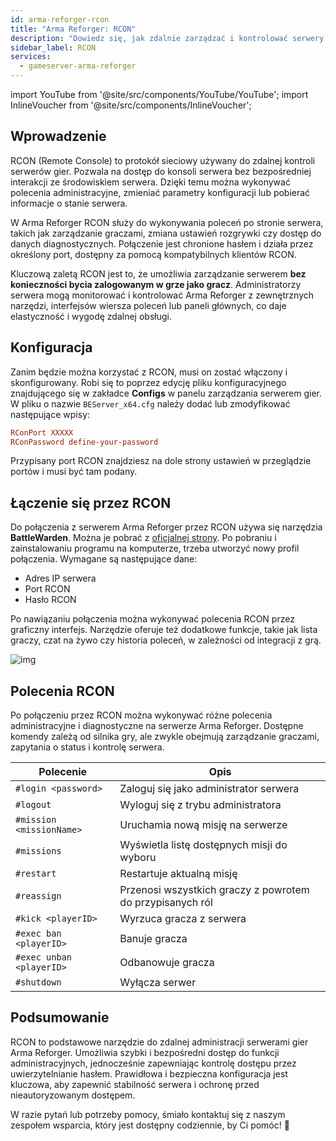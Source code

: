 ```yaml
---
id: arma-reforger-rcon
title: "Arma Reforger: RCON"
description: "Dowiedz się, jak zdalnie zarządzać i kontrolować serwery Arma Reforger bezpiecznie, dla elastycznej administracji i monitoringu → Sprawdź teraz"
sidebar_label: RCON
services:
  - gameserver-arma-reforger
---
```


import YouTube from '@site/src/components/YouTube/YouTube';
import InlineVoucher from '@site/src/components/InlineVoucher';

## Wprowadzenie

RCON (Remote Console) to protokół sieciowy używany do zdalnej kontroli serwerów gier. Pozwala na dostęp do konsoli serwera bez bezpośredniej interakcji ze środowiskiem serwera. Dzięki temu można wykonywać polecenia administracyjne, zmieniać parametry konfiguracji lub pobierać informacje o stanie serwera.

W Arma Reforger RCON służy do wykonywania poleceń po stronie serwera, takich jak zarządzanie graczami, zmiana ustawień rozgrywki czy dostęp do danych diagnostycznych. Połączenie jest chronione hasłem i działa przez określony port, dostępny za pomocą kompatybilnych klientów RCON.

Kluczową zaletą RCON jest to, że umożliwia zarządzanie serwerem **bez konieczności bycia zalogowanym w grze jako gracz**. Administratorzy serwera mogą monitorować i kontrolować Arma Reforger z zewnętrznych narzędzi, interfejsów wiersza poleceń lub paneli głównych, co daje elastyczność i wygodę zdalnej obsługi.

<InlineVoucher />

## Konfiguracja

Zanim będzie można korzystać z RCON, musi on zostać włączony i skonfigurowany. Robi się to poprzez edycję pliku konfiguracyjnego znajdującego się w zakładce **Configs** w panelu zarządzania serwerem gier. W pliku o nazwie `BEServer_x64.cfg` należy dodać lub zmodyfikować następujące wpisy:

```cfg
RConPort XXXXX
RConPassword define-your-password
```
Przypisany port RCON znajdziesz na dole strony ustawień w przeglądzie portów i musi być tam podany.



## Łączenie się przez RCON

Do połączenia z serwerem Arma Reforger przez RCON używa się narzędzia **BattleWarden**. Można je pobrać z [oficjalnej strony](https://www.battlewarden.net). Po pobraniu i zainstalowaniu programu na komputerze, trzeba utworzyć nowy profil połączenia. Wymagane są następujące dane:

- Adres IP serwera  
- Port RCON 
- Hasło RCON

Po nawiązaniu połączenia można wykonywać polecenia RCON przez graficzny interfejs. Narzędzie oferuje też dodatkowe funkcje, takie jak lista graczy, czat na żywo czy historia poleceń, w zależności od integracji z grą.

![img](https://screensaver01.zap-hosting.com/index.php/s/P9S3rx3GFWkAo3G/preview)



## Polecenia RCON

Po połączeniu przez RCON można wykonywać różne polecenia administracyjne i diagnostyczne na serwerze Arma Reforger. Dostępne komendy zależą od silnika gry, ale zwykle obejmują zarządzanie graczami, zapytania o status i kontrolę serwera.

| Polecenie                      | Opis                                               |
|-------------------------------|---------------------------------------------------|
| `#login <password>`            | Zaloguj się jako administrator serwera            |
| `#logout`                     | Wyloguj się z trybu administratora                 |
| `#mission <missionName>`       | Uruchamia nową misję na serwerze                    |
| `#missions`                   | Wyświetla listę dostępnych misji do wyboru          |
| `#restart`                    | Restartuje aktualną misję                            |
| `#reassign`                   | Przenosi wszystkich graczy z powrotem do przypisanych ról |
| `#kick <playerID>`            | Wyrzuca gracza z serwera                             |
| `#exec ban <playerID>`        | Banuje gracza                                        |
| `#exec unban <playerID>`      | Odbanowuje gracza                                   |
| `#shutdown`                   | Wyłącza serwer                                      |



## Podsumowanie

RCON to podstawowe narzędzie do zdalnej administracji serwerami gier Arma Reforger. Umożliwia szybki i bezpośredni dostęp do funkcji administracyjnych, jednocześnie zapewniając kontrolę dostępu przez uwierzytelnianie hasłem. Prawidłowa i bezpieczna konfiguracja jest kluczowa, aby zapewnić stabilność serwera i ochronę przed nieautoryzowanym dostępem.

W razie pytań lub potrzeby pomocy, śmiało kontaktuj się z naszym zespołem wsparcia, który jest dostępny codziennie, by Ci pomóc! 🙂

<InlineVoucher />